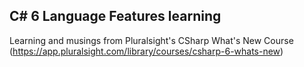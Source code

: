 ## C# 6 Language Features learning

Learning and musings from Pluralsight's CSharp What's New Course (https://app.pluralsight.com/library/courses/csharp-6-whats-new)
